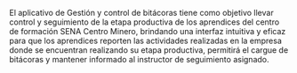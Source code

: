 El aplicativo de Gestión y control de bitácoras tiene como objetivo llevar control y seguimiento de la etapa productiva de los aprendices del centro de formación SENA Centro Minero, brindando una interfaz intuitiva y eficaz para que los aprendices reporten las actividades realizadas en la empresa donde se encuentran realizando su etapa productiva, permitirá el cargue de bitácoras y mantener informado al instructor de seguimiento asignado.
